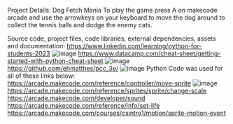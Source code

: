 Project Details: Dog Fetch Mania
To play the game press A on makecode arcade and use the arrowkeys on your keyboard to move the dog around to collect the tennis balls and dodge the enemy cats. 

Source code, project files, code libraries, external dependencies, assets and documentation:
https://www.linkedin.com/learning/python-for-students-2023 ![image](https://github.com/user-attachments/assets/48a9553d-d7d5-4c2b-8256-115f424b55ba)
https://www.datacamp.com/cheat-sheet/getting-started-with-python-cheat-sheet ![image](https://github.com/user-attachments/assets/a7a311d9-f9ae-4ee2-bfc0-3692fddd9974)
https://github.com/ehmatthes/pcc_3e/ ![image](https://github.com/user-attachments/assets/8afc2b41-7589-4a7a-a6dc-f343ac643ba7)
Python Code was used for all of these links below:
https://arcade.makecode.com/reference/controller/move-sprite ![image](https://github.com/user-attachments/assets/e898fa4b-f2c2-4374-bd62-2bc10d8ba7e6)
https://arcade.makecode.com/reference/sprites/sprite/change-scale
https://arcade.makecode.com/developer/sound
https://arcade.makecode.com/reference/info/set-life
https://arcade.makecode.com/courses/csintro1/motion/sprite-motion-event
